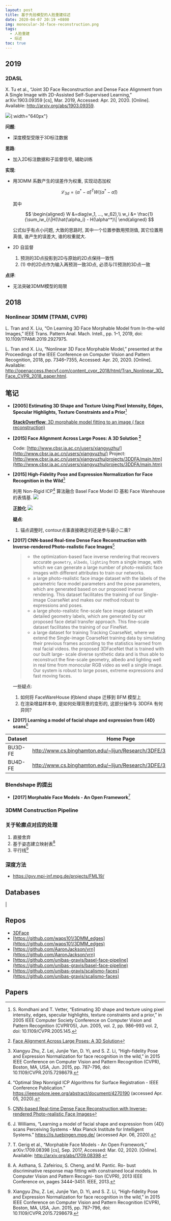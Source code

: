 ```yaml
---
layout: post
title: 基于先验模型的人脸重建综述
date: 2020-04-07 20:19 +0800
img: monocular-3d-face-reconstruction.png
tags:
  - 人脸重建
  - 综述
toc: true
---
```




## 2019

### 2DASL

X. Tu et al., “Joint 3D Face Reconstruction and Dense Face Alignment from A Single Image with 2D-Assisted Self-Supervised Learning,” arXiv:1903.09359 [cs], Mar. 2019, Accessed: Apr. 20, 2020. [Online]. Available: http://arxiv.org/abs/1903.09359.

![](/assets/img/2DASL-Figure2.png){:width="640px"}

**问题**:  
  - 深度模型受限于3D标注数据  
  
**思路**:  
  - 加入2D标注数据和子监督信号, 辅助训练

**实现**:
  - 用3DMM 系数产生的误差作为权重, 实现动态加权  
  
    $$
      \mathcal{L}_{3d} = (\alpha^*  - \hat{\alpha})^TW((\alpha^*  - \hat{\alpha}))
    $$

    其中  

    $$
      \begin{aligned}
        W &=diag(w_1, ..., w_62),\\
        w_i &= \frac{1}{\sum_iw_i}\|H(\hat{\alpha_i} - H(\alpha^*)\|
      \end{aligned}
    $$

    公式似乎有点小问题, 大致的思路时, 其中一个位置参数用预测值, 其它位置用真值, 谁产生的误差大, 谁的权重就大.

  - 2D 自监督  
    1. 预测的3D点投影到2D与原始的2D点保持一致性
    2. (1) 中的2D点作为输入再预测一致3D点, 必须与(1)预测的3D点一致
    
**点评**:  
  - 无法突破3DMM模型的局限
      
## 2018

### Nonlinear 3DMM (TPAMI, CVPR)

L. Tran and X. Liu, “On Learning 3D Face Morphable Model from In-the-wild Images,” IEEE Trans. Pattern Anal. Mach. Intell., pp. 1–1, 2019, doi: 10.1109/TPAMI.2019.2927975.

L. Tran and X. Liu, “Nonlinear 3D Face Morphable Model,” presented at the Proceedings of the IEEE Conference on Computer Vision and Pattern Recognition, 2018, pp. 7346–7355, Accessed: Apr. 20, 2020. [Online]. Available: http://openaccess.thecvf.com/content_cvpr_2018/html/Tran_Nonlinear_3D_Face_CVPR_2018_paper.html.






## 笔记

- **[2005] Estimating 3D Shape and Texture Using Pixel Intensity, Edges, Specular Highlights, Texture Constraints and a Prior**[^4]
  
  [**StackOverflow**: 3D morphable model fitting to an image ( face reconstruction)](https://stackoverflow.com/questions/24512728/3d-morphable-model-fitting-to-an-image-face-reconstruction)

- **[2015] Face Alignment Across Large Poses: A 3D Solution [^1]**
  
  Code: [http://www.cbsr.ia.ac.cn/users/xiangyuzhu/](http://www.cbsr.ia.ac.cn/users/xiangyuzhu/)
  Project: [http://www.cbsr.ia.ac.cn/users/xiangyuzhu/projects/3DDFA/main.htm](http://www.cbsr.ia.ac.cn/users/xiangyuzhu/projects/3DDFA/main.htm)

- **[2015] High-Fidelity Pose and Expression Normalization for Face Recognition in the Wild**[^2]
  
  利用 Non-Rigid ICP[^5] 算法融合 Basel Face Model ID 基和 Face Warehouse 的表情基.
  ![](/assets/img/HPEN.png)

  **正脸化**
  ![](/assets/img/HPEN-Face-Normalization.png)

  **疑点**:
  1. 锚点调整时, contour点事直接确定的还是参与最小二乘?

- **[2017] CNN-based Real-time Dense Face Reconstruction with Inverse-rendered Photo-realistic Face Images**[^3]

  > - the optimization-based face inverse rendering that recovers accurate `geometry`, `albedo`, `lighting` from a single image, with which we can generate a large number of photo-realistic face images with different attributes to train our networks.
  > - a large photo-realistic face image dataset with the labels of the parametric face model parameters and the pose parameters, which are generated based on our proposed inverse rendering. This dataset facilitates the training of our Single-image CoarseNet and makes our method robust to expressions and poses.
  > - a large photo-realistic fine-scale face image dataset with detailed geometry labels, which are generated by our proposed face detail transfer approach. This fine-scale dataset facilitates the training of our FineNet.
  > - a large dataset for training Tracking CoarseNet, where we extend the Single-image CoarseNet training data by simulating their previous frames according to the statistics learned from real facial videos.
  > the proposed 3DFaceNet that is trained with our built large- scale diverse synthetic data and is thus able to reconstruct the fine-scale geometry, albedo and lighting well in real time from monocular RGB video as well a single image. Our system is robust to large poses, extreme expressions and fast moving faces.

  一些疑点:
  1. 如何将 FaceWareHouse 的blend shape 迁移到 BFM 模型上
  2. 在渲染增益样本中, 是如何处理背景的变形的, 这部分操作与 3DDFA 有何异同?

- **[2017] Learning a model of facial shape and expression from {4D} scans**[^7]

| Dataset | Home Page                                                            |
| ------- | -------------------------------------------------------------------- |
| BU3D-FE | http://www.cs.binghamton.edu/~lijun/Research/3DFE/3DFE_Analysis.html |
| BU4D-FE | http://www.cs.binghamton.edu/~lijun/Research/3DFE/3DFE_Analysis.html |

### Blendshape 的提出

- **[2017] Morphable Face Models - An Open Framework**[^8]


### 3DMM Construction Pipeline


### 关于轮廓点对应的处理

1. 直接舍弃
2. 基于姿态建立映射表[^6]
3. 平行线[^2]

### 深度方法

- https://gvv.mpi-inf.mpg.de/projects/FML19/

## Databases

| 

## Repos

- [3DFace](https://github.com/Juyong/3DFace)
- [https://github.com/waps101/3DMM_edges](https://github.com/waps101/3DMM_edges)
- [https://github.com/AaronJackson/vrn](https://github.com/AaronJackson/vrn)
- [https://github.com/unibas-gravis/basel-face-pipeline](https://github.com/unibas-gravis/basel-face-pipeline)
- [https://github.com/unibas-gravis/scalismo-faces](https://github.com/unibas-gravis/scalismo-faces)

## Papers

[^1]: [Face Alignment Across Large Poses: A 3D Solution](https://arxiv.org/pdf/1511.07212.pdf)
[^2]: Xiangyu Zhu, Z. Lei, Junjie Yan, D. Yi, and S. Z. Li, “High-fidelity Pose and Expression Normalization for face recognition in the wild,” in 2015 IEEE Conference on Computer Vision and Pattern Recognition (CVPR), Boston, MA, USA, Jun. 2015, pp. 787–796, doi: 10.1109/CVPR.2015.7298679.
[^3]: [CNN-based Real-time Dense Face Reconstruction with Inverse-rendered Photo-realistic Face Images](https://arxiv.org/abs/1708.00980)
[^4]: S. Romdhani and T. Vetter, “Estimating 3D shape and texture using pixel intensity, edges, specular highlights, texture constraints and a prior,” in 2005 IEEE Computer Society Conference on Computer Vision and Pattern Recognition (CVPR’05), Jun. 2005, vol. 2, pp. 986–993 vol. 2, doi: 10.1109/CVPR.2005.145.
[^5]: “Optimal Step Nonrigid ICP Algorithms for Surface Registration - IEEE Conference Publication.” https://ieeexplore.ieee.org/abstract/document/4270190 (accessed Apr. 05, 2020).
[^6]: A. Asthana, S. Zafeiriou, S. Cheng, and M. Pantic. Ro- bust discriminative response map fitting with constrained local models. In Computer Vision and Pattern Recogni- tion (CVPR), 2013 IEEE Conference on, pages 3444–3451. IEEE, 2013.
[^7]: J. Williams, “Learning a model of facial shape and expression from {4D} scans Perceiving Systems - Max Planck Institute for Intelligent Systems.” https://is.tuebingen.mpg.de/ (accessed Apr. 06, 2020).
[^8]: T. Gerig et al., “Morphable Face Models - An Open Framework,” arXiv:1709.08398 [cs], Sep. 2017, Accessed: Mar. 02, 2020. [Online]. Available: http://arxiv.org/abs/1709.08398.


